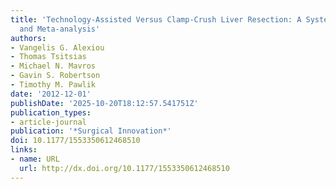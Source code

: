```yaml
---
title: 'Technology-Assisted Versus Clamp-Crush Liver Resection: A Systematic Review
  and Meta-analysis'
authors:
- Vangelis G. Alexiou
- Thomas Tsitsias
- Michael N. Mavros
- Gavin S. Robertson
- Timothy M. Pawlik
date: '2012-12-01'
publishDate: '2025-10-20T18:12:57.541751Z'
publication_types:
- article-journal
publication: '*Surgical Innovation*'
doi: 10.1177/1553350612468510
links:
- name: URL
  url: http://dx.doi.org/10.1177/1553350612468510
---
```

